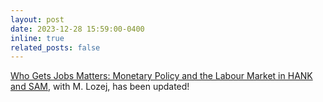 ```yaml
---
layout: post
date: 2023-12-28 15:59:00-0400
inline: true
related_posts: false
---
```


[Who Gets Jobs Matters: Monetary Policy and the Labour Market in HANK and SAM](/assets/pdf/HANK_SAM_June2023.pdf), with M. Lozej, has been updated!
